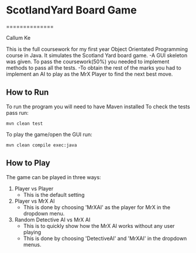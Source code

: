 # ScotlandYard Board Game
==============

Callum Ke

This is the full coursework for my first year Object Orientated Programming course in Java. It simulates the Scotland Yard board game.
  -A GUI skeleton was given. To pass the coursework(50%) you needed to implement methods to pass all the tests.
  -To obtain the rest of the marks you had to implement an AI to play as the MrX Player to find the next best move. 

How to Run
------------
To run the program you will need to have Maven installed
To check the tests pass run:

	mvn clean test
  
To play the game/open the GUI run:

	mvn clean compile exec:java


How to Play
------------
The game can be played in three ways:
1. Player vs Player 
	- This is the default setting
2. Player vs MrX AI
	- This is done by choosing 'MrXAI' as the player for MrX in the dropdown menu.
3. Random Detective AI vs MrX AI
	- This is to quickly show how the MrX AI works without any user playing
	- This is done by choosing 'DetectiveAI' and 'MrXAI' in the dropdown menus.


